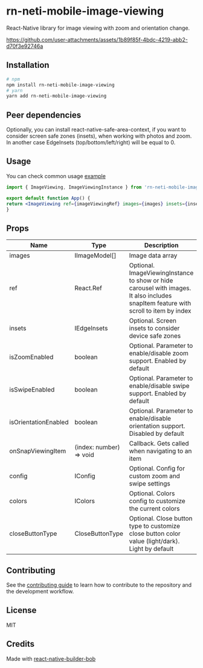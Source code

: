 # rn-neti-mobile-image-viewing

React-Native library for image viewing with zoom and orientation change.

https://github.com/user-attachments/assets/1b89f85f-4bdc-4219-abb2-d70f3e92746a

## Installation

  ```sh
# npm
npm install rn-neti-mobile-image-viewing
# yarn
yarn add rn-neti-mobile-image-viewing
```

## Peer dependencies

Optionally, you can install react-native-safe-area-context, if you want to consider screen safe zones (insets),
when working with photos and zoom. In another case EdgeInsets (top/bottom/left/right) will be equal to 0.

## Usage
You can check common usage [example](./example/Sample.tsx)

  ```jsx
import { ImageViewing, ImageViewingInstance } from 'rn-neti-mobile-image-viewing';

export default function App() {
  return <ImageViewing ref={imageViewingRef} images={images} insets={insets} />;
}
```

## Props

| Name                 | Type                            | Description                                                                                                                         |
|----------------------|---------------------------------|-------------------------------------------------------------------------------------------------------------------------------------|
| images               | IImageModel[]                   | Image data array                                                                                                                    |
| ref                  | React.Ref<ImageViewingInstance> | Optional. ImageViewingInstance to show or hide carousel with images. It also includes snapItem feature with scroll to item by index |
| insets               | IEdgeInsets                     | Optional. Screen insets to consider device safe zones                                                                               |
| isZoomEnabled        | boolean                         | Optional. Parameter to enable/disable zoom support. Enabled by default                                                              |                                                                                                    |
| isSwipeEnabled       | boolean                         | Optional. Parameter to enable/disable swipe support. Enabled by default                                                             |                                                                                                    |
| isOrientationEnabled | boolean                         | Optional. Parameter to enable/disable orientation support. Disabled by default                                                      |                                                                                                    |
| onSnapViewingItem    | (index: number) => void         | Callback. Gets called when navigating to an item                                                                                    |                                                                                                    |
| config               | IConfig                         | Optional. Config for custom zoom and swipe settings                                                                                 |                                                                                                    |
| colors               | IColors                         | Optional. Colors config to customize the current colors                                                                             |                                                                                                    |
| closeButtonType      | CloseButtonType                 | Optional. Close button type to customize close button color value (light/dark). Light by default                                    |                                                                                                    |

## Contributing

See the [contributing guide](CONTRIBUTING.md) to learn how to contribute to the repository and the development workflow.

## License

MIT

## Credits

Made with [react-native-builder-bob](https://github.com/callstack/react-native-builder-bob)
